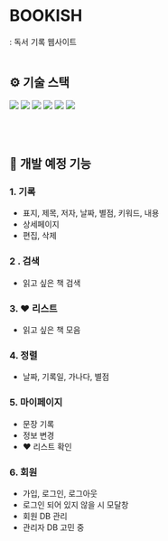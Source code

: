 # BOOKISH

: 독서 기록 웹사이트
<br/><br/>

## ⚙ <b>기술 스택</b>

<img src="https://img.shields.io/badge/Next.js-000000?style=for-the-badge&logo=Next.js&logoColor=white">
<img src="https://img.shields.io/badge/javascript-F7DF1E?style=for-the-badge&logo=javascript&logoColor=black"> 
<img src="https://img.shields.io/badge/html-E34F26?style=for-the-badge&logo=html5&logoColor=white"> 
<img src="https://img.shields.io/badge/css-1572B6?style=for-the-badge&logo=css3&logoColor=white">
<img src="https://img.shields.io/badge/mongoDB-47A248?style=for-the-badge&logo=MongoDB&logoColor=white">
<img src="https://img.shields.io/badge/github-181717?style=for-the-badge&logo=github&logoColor=white">

<br/><br/>

## 🎈 <b>개발 예정 기능</b>

### 1. 기록

- 표지, 제목, 저자, 날짜, 별점, 키워드, 내용
- 상세페이지
- 편집, 삭제

### 2 . 검색

- 읽고 싶은 책 검색

### 3. ❤ 리스트

- 읽고 싶은 책 모음

### 4. 정렬

- 날짜, 기록일, 가나다, 별점

### 5. 마이페이지

- 문장 기록
- 정보 변경
- ❤ 리스트 확인

### 6. 회원

- 가입, 로그인, 로그아웃
- 로그인 되어 있지 않을 시 모달창
- 회원 DB 관리
- 관리자 DB 고민 중

<br/>

<!-- ##### + 예상 디자인 -->

<!-- <img src="./public/main-design.jpg" width="600"> -->
